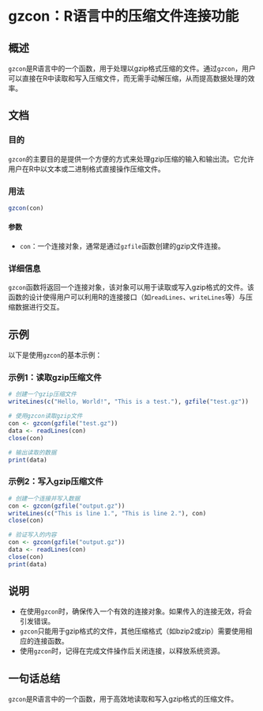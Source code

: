 <!--
Meta Description: # gzcon：R语言中的压缩文件连接功能 ## 概述 `gzcon`是R语言中的一个函数，用于处理以gzip格式压缩的文件。通过`gzcon`，用户可以直接在R中读取和写入压缩文件，而无需手动解压缩，从而提高数据处理的效率。 ## 文档 ### 目的 `gzcon`的主要目的是提供一个方便的方式来...
Meta Keywords: gzcon, con, gzfile, data, readlines
-->

# gzcon：R语言中的压缩文件连接功能

## 概述
`gzcon`是R语言中的一个函数，用于处理以gzip格式压缩的文件。通过`gzcon`，用户可以直接在R中读取和写入压缩文件，而无需手动解压缩，从而提高数据处理的效率。

## 文档
### 目的
`gzcon`的主要目的是提供一个方便的方式来处理gzip压缩的输入和输出流。它允许用户在R中以文本或二进制格式直接操作压缩文件。

### 用法
```R
gzcon(con)
```

#### 参数
- `con`：一个连接对象，通常是通过`gzfile`函数创建的gzip文件连接。

### 详细信息
`gzcon`函数将返回一个连接对象，该对象可以用于读取或写入gzip格式的文件。该函数的设计使得用户可以利用R的连接接口（如`readLines`、`writeLines`等）与压缩数据进行交互。

## 示例
以下是使用`gzcon`的基本示例：

### 示例1：读取gzip压缩文件
```R
# 创建一个gzip压缩文件
writeLines(c("Hello, World!", "This is a test."), gzfile("test.gz"))

# 使用gzcon读取gzip文件
con <- gzcon(gzfile("test.gz"))
data <- readLines(con)
close(con)

# 输出读取的数据
print(data)
```

### 示例2：写入gzip压缩文件
```R
# 创建一个连接并写入数据
con <- gzcon(gzfile("output.gz"))
writeLines(c("This is line 1.", "This is line 2."), con)
close(con)

# 验证写入的内容
con <- gzcon(gzfile("output.gz"))
data <- readLines(con)
close(con)
print(data)
```

## 说明
- 在使用`gzcon`时，确保传入一个有效的连接对象。如果传入的连接无效，将会引发错误。
- `gzcon`只能用于gzip格式的文件，其他压缩格式（如bzip2或zip）需要使用相应的连接函数。
- 使用`gzcon`时，记得在完成文件操作后关闭连接，以释放系统资源。

## 一句话总结
`gzcon`是R语言中的一个函数，用于高效地读取和写入gzip格式的压缩文件。